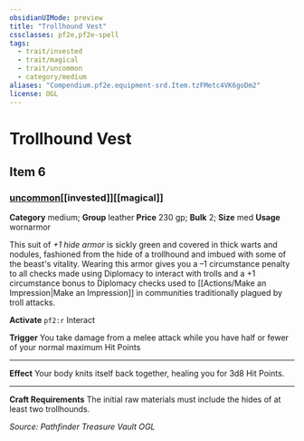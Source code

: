 ```yaml
---
obsidianUIMode: preview
title: "Trollhound Vest"
cssclasses: pf2e,pf2e-spell
tags:
  - trait/invested
  - trait/magical
  - trait/uncommon
  - category/medium
aliases: "Compendium.pf2e.equipment-srd.Item.tzFMetc4VK6goDm2"
license: OGL
---
```

# Trollhound Vest
## Item 6
### [uncommon](uncommon "Uncommon Rarity Trait")[[invested]][[magical]]

**Category** medium; **Group** leather
**Price** 230 gp; 
**Bulk** 2; **Size** med
**Usage** wornarmor

This suit of _+1 hide armor_ is sickly green and covered in thick warts and nodules, fashioned from the hide of a trollhound and imbued with some of the beast's vitality. Wearing this armor gives you a –1 circumstance penalty to all checks made using Diplomacy to interact with trolls and a +1 circumstance bonus to Diplomacy checks used to [[Actions/Make an Impression|Make an Impression]] in communities traditionally plagued by troll attacks.

**Activate** `pf2:r` Interact

**Trigger** You take damage from a melee attack while you have half or fewer of your normal maximum Hit Points

* * *

**Effect** Your body knits itself back together, healing you for 3d8 Hit Points.

* * *

**Craft Requirements** The initial raw materials must include the hides of at least two trollhounds.

*Source: Pathfinder Treasure Vault*
*OGL*